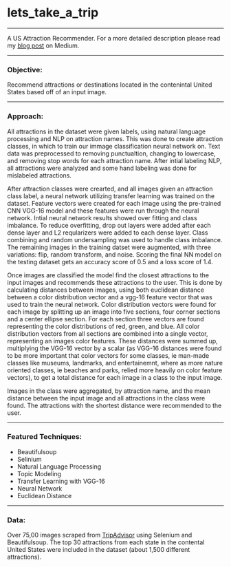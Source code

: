 # lets_take_a_trip

-----------------

A US Attraction Recommender. For a more detailed description please read my [blog post](https://racheldilley.medium.com/us-tourist-attraction-recommender-b3753b40492a) on Medium. 

-----------------

### Objective:

Recommend attractions or destinations located in the contenintal United States based off of an input image.

-----------------

### Approach:

All attractions in the dataset were given labels, using natural language processing and NLP on attraction names. This was done to create attraction classes, in which to train our immage classification neural network on. Text data was preprocessed to removing punctualtion, changing to lowercase, and removing stop words for each attraction name. After intial labeling NLP, all attractions were analyzed and some hand labeling was done for mislabeled attractions. 

After attraction classes were crearted, and all images given an attraction class label, a neural network utilizing transfer learning was trained on the dataset. Feature vectors were created for each image using the pre-trained CNN VGG-16 model and these features were run through the neural network. Intial neural network results showed over fitting and class imbalance. To reduce overfitting, drop out layers were added after each dense layer and L2 reqularizers were added to each dense layer. Class combining and random undersampling was used to handle class imbalance. The remaining images in the training datset were augmented, with three variations: flip, random transform, and noise. Scoring the final NN model on the testing dataset gets an accuracy score of 0.5 and a loss score of 1.4. 

Once images are classified the model find the closest attractions to the input images and recommends these attractions to the user. This is done by calculating distances between images, using both euclidean distance between a color distribution vector and a vgg-16 feature vector that was used to train the neural network. Color distribution vectors were found for each image by splitting up an image into five sections, four corner sections and a center ellipse section. For each section three vectors are found representing the color distributions of red, green, and blue. All color distribution vectors from all sections are combined into a single vector, representing an images color features. These distances were summed up, multiplying the VGG-16 vector by a scalar (as VGG-16 distances were found to be more important that color vectors for some classes, ie man-made classes like museums, landmarks, and entertainemnt, where as more nature oriented classes, ie beaches and parks, relied more heavily on color feature vectors), to get a total distance for each image in a class to the input image. 

Images in the class were aggregated, by attraction name, and the mean distance between the input image and all attractions in the class were found. The attractions with the shortest distance were recommended to the user.

-----------------

### Featured Techniques:

* Beautifulsoup
* Selinium
* Natural Language Processing
* Topic Modeling
* Transfer Learning with VGG-16
* Neural Network
* Euclidean Distance

-----------------

### Data:

Over 75,00 images scraped from [TripAdvisor](https://www.tripadvisor.com/) using Selenium and Beautifulsoup. The top 30 attractions from each state in the contental United States were included in the dataset (about 1,500 different attractions).  

